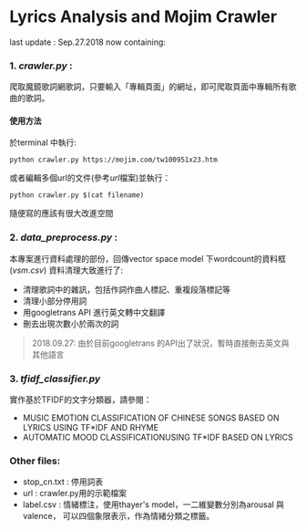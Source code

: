 # Lyrics Analysis and Mojim Crawler
last update : Sep.27.2018
now containing:

### 1. *crawler.py* : 
爬取魔鏡歌詞網歌詞，只要輸入「專輯頁面」的網址，即可爬取頁面中專輯所有歌曲的歌詞。
#### 使用方法
於terminal 中執行:
```
python crawler.py https://mojim.com/tw100951x23.htm
```
或者編輯多個url的文件(參考*url*檔案)並執行：

```
python crawler.py $(cat filename)
```
隨便寫的應該有很大改進空間

### 2. *data_preprocess.py* : 
本專案進行資料處理的部份，回傳vector space model 下wordcount的資料框(*vsm.csv*)
資料清理大致進行了:
* 清理歌詞中的雜訊，包括作詞作曲人標記、重複段落標記等
* 清理小部分停用詞
* 用googletrans API 進行英文轉中文翻譯
* 刪去出現次數小於兩次的詞
> 2018.09.27:
> 由於目前googletrans 的API出了狀況，暫時直接刪去英文與其他語言

### 3. *tfidf_classifier.py*
實作基於TFIDF的文字分類器，請參閱：
* MUSIC EMOTION CLASSIFICATION OF CHINESE SONGS BASED ON LYRICS USING TF*IDF AND RHYME
* AUTOMATIC MOOD CLASSIFICATIONUSING TF*IDF BASED ON LYRICS

### Other files:
* stop_cn.txt : 停用詞表
* url : crawler.py用的示範檔案
* label.csv : 情緒標注，使用thayer's model，一二維變數分別為arousal 與valence， 可以四個象限表示，作為情緒分類之標籤。
